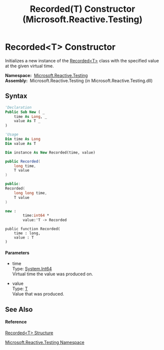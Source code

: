 ﻿---
title: Recorded(T) Constructor  (Microsoft.Reactive.Testing)
TOCTitle: Recorded(T) Constructor
ms:assetid: M:Microsoft.Reactive.Testing.Recorded`1.#ctor(System.Int64,`0)
ms:mtpsurl: https://msdn.microsoft.com/en-us/library/Hh211604(v=VS.103)
ms:contentKeyID: 36068283
ms.date: 06/28/2011
mtps_version: v=VS.103
f1_keywords:
- Microsoft.Reactive.Testing.Recorded`1.#ctor
- Microsoft.Reactive.Testing.Recorded`1.Recorded
dev_langs:
- CSharp
- JScript
- VB
- FSharp
- c++
---

# Recorded\<T\> Constructor

Initializes a new instance of the [Recorded\<T\>](hh229664\(v=vs.103\).md) class with the specified value at the given virtual time.

**Namespace:**  [Microsoft.Reactive.Testing](hh212009\(v=vs.103\).md)  
**Assembly:**  Microsoft.Reactive.Testing (in Microsoft.Reactive.Testing.dll)

## Syntax

``` vb
'Declaration
Public Sub New ( _
    time As Long, _
    value As T _
)
```

``` vb
'Usage
Dim time As Long
Dim value As T

Dim instance As New Recorded(time, value)
```

``` csharp
public Recorded(
    long time,
    T value
)
```

``` c++
public:
Recorded(
    long long time, 
    T value
)
```

``` fsharp
new : 
        time:int64 * 
        value:'T -> Recorded
```

``` jscript
public function Recorded(
    time : long, 
    value : T
)
```

#### Parameters

  - time  
    Type: [System.Int64](https://msdn.microsoft.com/en-us/library/6yy583ek)  
    Virtual time the value was produced on.  

<!-- end list -->

  - value  
    Type: [T](hh229664\(v=vs.103\).md)  
    Value that was produced.  

## See Also

#### Reference

[Recorded\<T\> Structure](hh229664\(v=vs.103\).md)

[Microsoft.Reactive.Testing Namespace](hh212009\(v=vs.103\).md)

